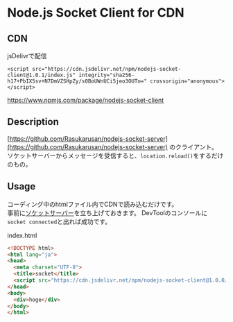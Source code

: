# Node.js Socket Client for CDN

## CDN

jsDelivrで配信
```
<script src="https://cdn.jsdelivr.net/npm/nodejs-socket-client@1.0.1/index.js" integrity="sha256-h17+PbIX5sv+N7DmVZSHpZy/s0BoUWnUCi5jeo3OUTo=" crossorigin="anonymous"></script>
```

https://www.npmjs.com/package/nodejs-socket-client

## Description

[https://github.com/Rasukarusan/nodejs-socket-server](https://github.com/Rasukarusan/nodejs-socket-server) のクライアント。  
ソケットサーバーからメッセージを受信すると、`location.reload()`をするだけのもの。

## Usage

コーディング中のhtmlファイル内でCDNで読み込むだけです。  
事前に[ソケットサーバー](https://github.com/Rasukarusan/nodejs-socket-server)を立ち上げておきます。
DevToolのコンソールに`socket connected`と出れば成功です。

index.html
```html
<!DOCTYPE html>
<html lang="ja">
<head>
  <meta charset="UTF-8">
  <title>socket</title>
  <script src="https://cdn.jsdelivr.net/npm/nodejs-socket-client@1.0.0/index.js" integrity="sha256-W3axhsOWw8Ypmtb2GVoazW4AZaAZKbg98mLBjF/roBM=" crossorigin="anonymous"></script>
</head>
<body>
  <div>hoge</div>
</body>
</html>
```

